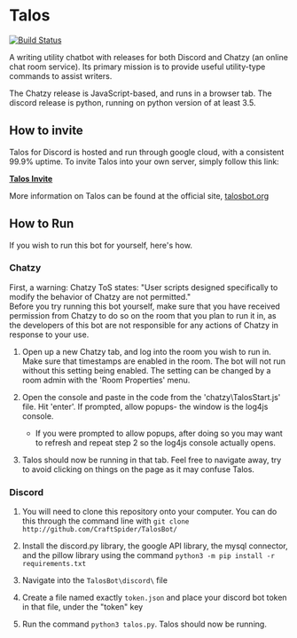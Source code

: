 # Talos
[![Build Status](https://travis-ci.org/CraftSpider/TalosBot.svg?branch=master)](https://travis-ci.org/CraftSpider/TalosBot)

A writing utility chatbot with releases for both Discord and Chatzy (an online chat room service). Its primary mission is to provide useful utility-type commands to assist writers.

The Chatzy release is JavaScript-based, and runs in a browser tab. The discord release is python, running on python version of at least 3.5.

## How to invite
Talos for Discord is hosted and run through google cloud, with a consistent 99.9% uptime.
To invite Talos into your own server, simply follow this link:

**[Talos Invite](https://discordapp.com/oauth2/authorize?client_id=199965488200024064&scope=bot&permissions=335629312)**

More information on Talos can be found at the official site, [talosbot.org](http://talosbot.org)

## How to Run
If you wish to run this bot for yourself, here's how.  
  
### Chatzy
  First, a warning: Chatzy ToS states: "User scripts designed specifically to modify the behavior of Chatzy are not permitted."  
  Before you try running this bot yourself, make sure that you have received permission from Chatzy to do so on the room that you plan to run it in, as the developers of this bot are not responsible for any actions of Chatzy in response to your use.

1. Open up a new Chatzy tab, and log into the room you wish to run in.
Make sure that timestamps are enabled in the room. The bot will not run without this setting being enabled. The setting can be changed by a room admin with the 'Room Properties' menu.

2. Open the console and paste in the code from the 'chatzy\TalosStart.js' file. Hit 'enter'.
If prompted, allow popups- the window is the log4js console.

    - If you were prompted to allow popups, after doing so you may want to refresh and repeat step 2 so the log4js console actually opens.

3. Talos should now be running in that tab. Feel free to navigate away, try to avoid clicking on things on the page as it may confuse Talos.

### Discord
1. You will need to clone this repository onto your computer. You can do this through the command line with `git clone http://github.com/CraftSpider/TalosBot/`

2. Install the discord.py library, the google API library, the mysql connector, and the pillow library using the command `python3 -m pip install -r requirements.txt`

3. Navigate into the `TalosBot\discord\` file

4. Create a file named exactly `token.json` and place your discord bot token in that file, under the "token" key

5. Run the command `python3 talos.py`. Talos should now be running.
